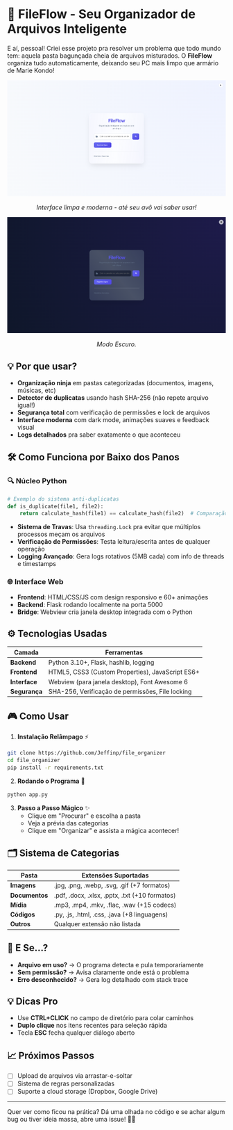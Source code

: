# 🚀 FileFlow - Seu Organizador de Arquivos Inteligente

E aí, pessoal! Criei esse projeto pra resolver um problema que todo mundo tem: aquela pasta bagunçada cheia de arquivos misturados. O **FileFlow** organiza tudo automaticamente, deixando seu PC mais limpo que armário de Marie Kondo! 

<div align="center">
  <img src="https://github.com/Jeffinp/file_organizer/blob/main/image/Screenshot_1044.png" alt="Interface Moderna" width="600">
  <p><i>Interface limpa e moderna - até seu avô vai saber usar!</i></p>
</div>

<div align="center">
  <img src="https://github.com/Jeffinp/file_organizer/blob/main/image/Screenshot_1045.png" alt="Interface Moderna" width="600">
  <p><i>Modo Escuro.</i></p>
</div>


## 💡 Por que usar?

- **Organização ninja** em pastas categorizadas (documentos, imagens, músicas, etc)
- **Detector de duplicatas** usando hash SHA-256 (não repete arquivo igual!)
- **Segurança total** com verificação de permissões e lock de arquivos
- **Interface moderna** com dark mode, animações suaves e feedback visual
- **Logs detalhados** pra saber exatamente o que aconteceu

## 🛠️ Como Funciona por Baixo dos Panos

### 🔍 Núcleo Python
```python
# Exemplo do sistema anti-duplicatas
def is_duplicate(file1, file2):
    return calculate_hash(file1) == calculate_hash(file2)  # Comparação via SHA-256
```
- **Sistema de Travas**: Usa `threading.Lock` pra evitar que múltiplos processos meçam os arquivos
- **Verificação de Permissões**: Testa leitura/escrita antes de qualquer operação
- **Logging Avançado**: Gera logs rotativos (5MB cada) com info de threads e timestamps

### 🌐 Interface Web
- **Frontend**: HTML/CSS/JS com design responsivo e 60+ animações
- **Backend**: Flask rodando localmente na porta 5000
- **Bridge**: Webview cria janela desktop integrada com o Python

## ⚙️ Tecnologias Usadas

| Camada          | Ferramentas                                                                 |
|-----------------|-----------------------------------------------------------------------------|
| **Backend**     | Python 3.10+, Flask, hashlib, logging                                       |
| **Frontend**    | HTML5, CSS3 (Custom Properties), JavaScript ES6+                           |
| **Interface**   | Webview (para janela desktop), Font Awesome 6                              |
| **Segurança**   | SHA-256, Verificação de permissões, File locking                           |

## 🎮 Como Usar

1. **Instalação Relâmpago** ⚡
```bash
git clone https://github.com/Jeffinp/file_organizer
cd file_organizer
pip install -r requirements.txt
```

2. **Rodando o Programa** 🚀
```bash
python app.py
```

3. **Passo a Passo Mágico** ✨
   - Clique em "Procurar" e escolha a pasta
   - Veja a prévia das categorias
   - Clique em "Organizar" e assista a mágica acontecer!

## 🗂️ Sistema de Categorias

| Pasta         | Extensões Suportadas                                  |
|---------------|-------------------------------------------------------|
| **Imagens**   | .jpg, .png, .webp, .svg, .gif (+7 formatos)           |
| **Documentos**| .pdf, .docx, .xlsx, .pptx, .txt (+10 formatos)        |
| **Mídia**     | .mp3, .mp4, .mkv, .flac, .wav (+15 codecs)            |
| **Códigos**   | .py, .js, .html, .css, .java (+8 linguagens)          |
| **Outros**    | Qualquer extensão não listada                         |

## 🚨 E Se...?

- **Arquivo em uso?** → O programa detecta e pula temporariamente
- **Sem permissão?** → Avisa claramente onde está o problema
- **Erro desconhecido?** → Gera log detalhado com stack trace

## 💡 Dicas Pro

- Use **CTRL+CLICK** no campo de diretório para colar caminhos
- **Duplo clique** nos itens recentes para seleção rápida
- Tecla **ESC** fecha qualquer diálogo aberto

## 📈 Próximos Passos

- [ ] Upload de arquivos via arrastar-e-soltar
- [ ] Sistema de regras personalizadas
- [ ] Suporte a cloud storage (Dropbox, Google Drive)

---

Quer ver como ficou na prática? Dá uma olhada no código e se achar algum bug ou tiver ideia massa, abre uma issue! 🐛💡